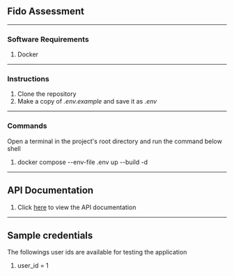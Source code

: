 ## Fido Assessment

---

### Software Requirements

1. Docker

---

### Instructions
1. Clone the repository
2. Make a copy of *.env.example* and save it as *.env*
--- 

### Commands
Open a terminal in the project's root directory and run the command below
shell
1. docker compose --env-file .env up --build -d
---

## API Documentation
1. Click [here](http://localhost:8000/docs) to view the API documentation

---

## Sample credentials
The followings user ids are available for testing the application

1. user_id = 1